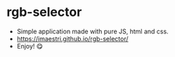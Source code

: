 # rgb-selector
- Simple application made with pure JS, html and css.
- https://imaestri.github.io/rgb-selector/
- Enjoy! 😋
